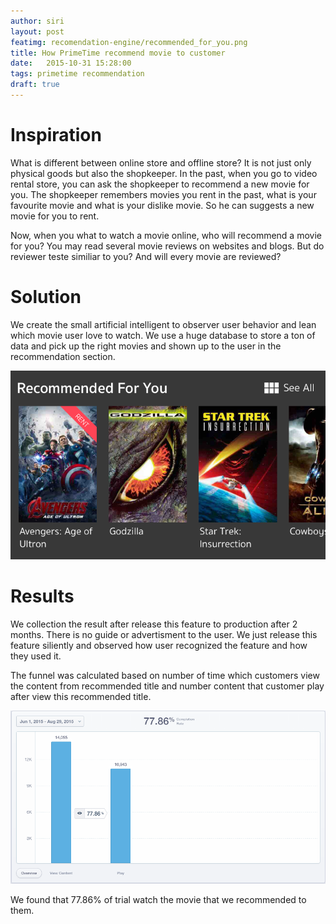 ```yaml
---
author: siri
layout: post
featimg: recomendation-engine/recommended_for_you.png
title: How PrimeTime recommend movie to customer
date:   2015-10-31 15:28:00
tags: primetime recommendation
draft: true
---
```


Inspiration
===========
What is different between online store and offline store? It is not just only physical goods but also the shopkeeper. In the past, when you go to video rental store, you can ask the shopkeeper to recommend a new movie for you. The shopkeeper remembers  movies you rent in the past, what is your favourite movie and what is your dislike movie. So he can suggests a new movie for you to rent.

Now, when you what to watch a movie online, who will recommend a movie for you? You may read several movie reviews on websites and blogs. But do reviewer teste similiar to you? And will every movie are reviewed?

Solution
========
We create the small artificial intelligent to observer user behavior and lean which movie user love to watch. We use a huge database to store a ton of data and pick up the right movies and shown up to the user in the recommendation section.

![Recomenation for you](/img/recomendation-engine/recommended_for_you.png)

Results
=======
We collection the result after release this feature to production after 2 months. There is no guide or advertisment to the user. We just release this feature siliently and observed how user recognized the feature and how they used it.

The funnel was calculated based on number of time which customers view the content from recommended title and number content that customer play after view this recommended title.

![Recomenation for you](/img/recomendation-engine/recomendation_results.png)

We found that 77.86% of trial watch the movie that we recommended to them. 

